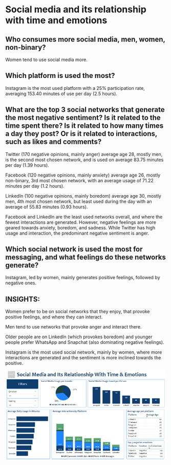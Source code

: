 # Social media and its relationship with time and emotions


## Who consumes more social media, men, women, non-binary?

Women tend to use social media more.

## Which platform is used the most?

Instagram is the most used platform with a 25% participation rate, averaging 153.40 minutes of use per day (2.5 hours).

## What are the top 3 social networks that generate the most negative sentiment? Is it related to the time spent there? Is it related to how many times a day they post? Or is it related to interactions, such as likes and comments?

Twitter (170 negative opinions, mainly anger) average age 28, mostly men, is the second most chosen network, and is used on average 83.75 minutes per day (1.39 hours).

Facebook (120 negative opinions, mainly anxiety) average age 26, mostly non-binary, 3rd most chosen network, with an average usage of 71.22 minutes per day (1.2 hours).

LinkedIn (100 negative opinions, mainly boredom) average age 30, mostly men, 4th most chosen network, but least used during the day with an average of 55.83 minutes (0.93 hours).

Facebook and LinkedIn are the least used networks overall, and where the fewest interactions are generated. However, negative feelings are more geared towards anxiety, boredom, and sadness. While Twitter has high usage and interaction, the predominant negative sentiment is anger.

## Which social network is used the most for messaging, and what feelings do these networks generate?

Instagram, led by women, mainly generates positive feelings, followed by negative ones.

## INSIGHTS:

Women prefer to be on social networks that they enjoy, that provoke positive feelings, and where they can interact.

Men tend to use networks that provoke anger and interact there.

Older people are on LinkedIn (which provokes boredom) and younger people prefer WhatsApp and Snapchat (also dominating negative feelings).

Instagram is the most used social network, mainly by women, where more interactions are generated and the sentiment is more inclined towards the positive.

![alt text](image-1.png)